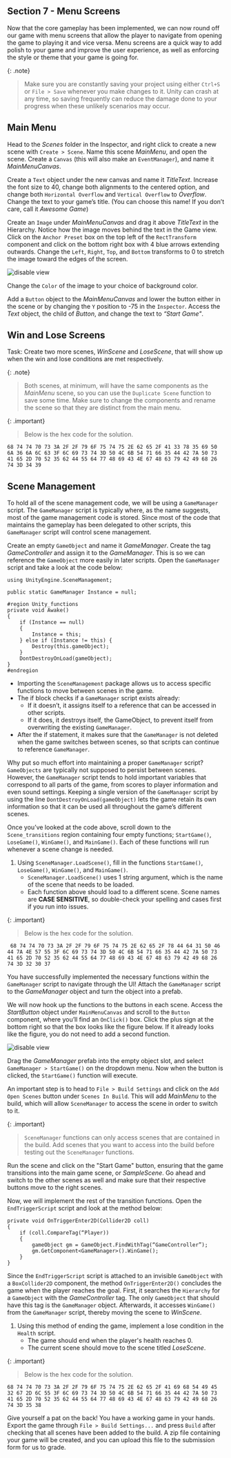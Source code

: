 ## Section 7 - Menu Screens

Now that the core gameplay has been implemented, we can now round off our game with menu screens that allow the player to navigate from opening the game to playing it and vice versa. Menu screens are a quick way to add polish to your game and improve the user experience, as well as enforcing the style or theme that your game is going for.

{: .note}
> Make sure you are constantly saving your project using either `Ctrl+S` or `File > Save` whenever you make changes to it. Unity can crash at any time, so saving frequently can reduce the damage done to your progress when these unlikely scenarios may occur.

## Main Menu
Head to the *Scenes* folder in the Inspector, and right click to create a new scene with `Create > Scene`. Name this scene *MainMenu*, and open the scene. Create a `Canvas` (this will also make an `EventManager`), and name it *MainMenuCanvas*. 

Create a `Text` object under the new canvas and name it *TitleText*. Increase the font size to 40, change both alignments to the centered option, and change both `Horizontal Overflow` and `Vertical Overflow` to *Overflow*. Change the text to your game’s title. (You can choose this name! If you don’t care, call it *Awesome Game*) 

Create an `Image` under *MainMenuCanvas* and drag it above *TitleText* in the Hierarchy. Notice how the image moves behind the text in the Game view. Click on the `Anchor Preset` box on the top left of the `RectTransform` component and click on the bottom right box with 4 blue arrows extending outwards. Change the `Left`, `Right`, `Top`, and `Bottom` transforms to 0 to stretch the image toward the edges of the screen. 

![disable view](images/fig8.1.png)

Change the `Color` of the image to your choice of background color. 

Add a `Button` object to the *MainMenuCanvas* and lower the button either in the scene or by changing the `Y` position to -75 in the `Inspector`. Access the *Text* object, the child of *Button*, and change the text to *“Start Game"*.

## Win and Lose Screens

Task: Create two more scenes, *WinScene* and *LoseScene*, that will show up when the win and lose conditions are met respectively.

{: .note}
> Both scenes, at minimum, will have the same components as the *MainMenu* scene, so you can use the `Duplicate Scene` function to save some time. Make sure to change the components and rename the scene so that they are distinct from the main menu.

{: .important}
> Below is the hex code for the solution.
``` 
68 74 74 70 73 3A 2F 2F 79 6F 75 74 75 2E 62 65 2F 41 33 78 35 69 50 6A 36 6A 6C 63 3F 6C 69 73 74 3D 50 4C 6B 54 71 66 35 44 42 7A 50 73 41 65 2D 70 52 35 62 44 55 64 77 48 69 43 4E 67 48 63 79 42 49 68 26 74 3D 34 39 
```

## Scene Management

To hold all of the scene management code, we will be using a `GameManager` script. The `GameManager` script is typically where, as the name suggests, most of the game management code is stored. Since most of the code that maintains the gameplay has been delegated to other scripts, this `GameManager` script will control scene management.

Create an empty `GameObject` and name it *GameManager*. Create the tag *GameController* and assign it to the *GameManager*. This is so we can reference the `GameObject` more easily in later scripts. Open the `GameManager` script and take a look at the code below:

```
using UnityEngine.SceneManagement;

public static GameManager Instance = null;

#region Unity_functions
private void Awake()
{
    if (Instance == null)
	{
		Instance = this;
	} else if (Instance != this) {
		Destroy(this.gameObject);
	}
	DontDestroyOnLoad(gameObject);
}
#endregion
```

- Importing the `SceneManagement` package allows us to access specific functions to move between scenes in the game.
- The if block checks if a `GameManager` script exists already:
    - If it doesn’t, it assigns itself to a reference that can be accessed in other scripts.
    - If it does, it destroys itself, the GameObject, to prevent itself from overwriting the existing `GameManager`.
- After the if statement, it makes sure that the `GameManager` is not deleted when the game switches between scenes, so that scripts can continue to reference `GameManager`.

Why put so much effort into maintaining a proper `GameManager` script? `GameObjects` are typically not supposed to persist between scenes. However, the `GameManager` script tends to hold important variables that correspond to all parts of the game, from scores to player information and even sound settings. Keeping a single version of the `GameManager` script by using the line `DontDestroyOnLoad(gameObject)` lets the game retain its own information so that it can be used all throughout the game’s different scenes.

Once you’ve looked at the code above, scroll down to the `Scene_transitions` region containing four empty functions; `StartGame()`, `LoseGame()`, `WinGame()`, and `MainGame()`. Each of these functions will run whenever a scene change is needed.

1. Using `SceneManager.LoadScene()`, fill in the functions `StartGame()`, `LoseGame()`, `WinGame()`, and `MainGame()`.
	- `SceneManager.LoadScene()` uses 1 string argument, which is the name of the scene that needs to be loaded. 
	- Each function above should load to a different scene. Scene names are **CASE SENSITIVE**, so double-check your spelling and cases first if you run into issues.

{: .important}
> Below is the hex code for the solution.
```
 68 74 74 70 73 3A 2F 2F 79 6F 75 74 75 2E 62 65 2F 78 44 64 31 50 46 44 7A 4E 57 55 3F 6C 69 73 74 3D 50 4C 6B 54 71 66 35 44 42 7A 50 73 41 65 2D 70 52 35 62 44 55 64 77 48 69 43 4E 67 48 63 79 42 49 68 26 74 3D 32 30 37 
```

You have successfully implemented the necessary functions within the `GameManager` script to navigate through the UI! Attach the `GameManager` script to the *GameManager* object and turn the object into a prefab.

We will now hook up the functions to the buttons in each scene. Access the *StartButton* object under `MainMenuCanvas` and scroll to the `Button` component, where you’ll find an `OnClick()` box. Click the plus sign at the bottom right so that the box looks like the figure below. If it already looks like the figure, you do not need to add a second function.	

![disable view](images/fig8.2.png)

Drag the *GameManager* prefab into the empty object slot, and select `GameManager > StartGame()` on the dropdown menu. Now when the button is clicked, the `StartGame()` function will execute.

An important step is to head to `File > Build Settings` and click on the `Add Open Scenes` button under `Scenes In Build`. This will add *MainMenu* to the build, which will allow `SceneManager` to access the scene in order to switch to it.

{: .important}
> `SceneManager` functions can only access scenes that are contained in the build. Add scenes that you want to access into the build before testing out the `SceneManager` functions.

Run the scene and click on the "Start Game" button, ensuring that the game transitions into the main game scene, or *SampleScene*. Go ahead and switch to the other scenes as well and make sure that their respective buttons move to the right scenes.

Now, we will implement the rest of the transition functions. Open the `EndTriggerScript` script and look at the method below:

```
private void OnTriggerEnter2D(Collider2D coll)
{
	if (coll.CompareTag(“Player))
	{
		gameObject gm = GameObject.FindWithTag(“GameController”);
		gm.GetComponent<GameManager>().WinGame();
	}
}
```

Since the `EndTriggerScript` script is attached to an invisible `GameObject` with a `BoxCollider2D` component, the method `OnTriggerEnter2D()` concludes the game when the player reaches the goal.
First, it searches the `Hierarchy` for a `GameObject` with the *GameController* tag. The only `GameObject` that should have this tag is the `GameManager` object.
Afterwards, it accesses `WinGame()` from the `GameManager` script, thereby moving the scene to *WinScene*.

1. Using this method of ending the game, implement a lose condition in the `Health` script.
	- The game should end when the player's health reaches 0.
	- The current scene should move to the scene titled *LoseScene*.

{: .important}
> Below is the hex code for the solution.
``` 
68 74 74 70 73 3A 2F 2F 79 6F 75 74 75 2E 62 65 2F 41 69 68 54 49 45 32 67 2D 6C 55 3F 6C 69 73 74 3D 50 4C 6B 54 71 66 35 44 42 7A 50 73 41 65 2D 70 52 35 62 44 55 64 77 48 69 43 4E 67 48 63 79 42 49 68 26 74 3D 35 38 
```

Give yourself a pat on the back! You have a working game in your hands. Export the game through `File > Build Settings...` and press `Build` after checking that all scenes have been added to the build. A zip file containing your game will be created, and you can upload this file to the submission form for us to grade.